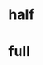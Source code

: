 
# half
# full
<!DOCTYPE html>
<html lang="en">
<head>
    <meta charset="UTF-8">
    <meta http-equiv="X-UA-Compatible" content="IE=edge">
    <meta name="viewport" content="width=device-width, initial-scale=1.0">
    <title>new</title>
</head>
<body>
    

  
  <img src="1 (2).jpg" alt=""><br>
  <img src="1 (3).jpg" alt=""><br>
  <img src="1 (4).jpg" alt=""><br>
  <img src="1 (5).jpg" alt=""><br>
  <img src="1 (6).jpg" alt=""><br>
  <img src="1 (7).jpg" alt=""><br>
  <img src="1 (8).jpg" alt=""><br>
  <img src="1 (9).jpg" alt=""><br>
  <img src="1 (10).jpg" alt=""><br>
  <img src="1 (11).jpg" alt=""><br>
  <img src="1 (12).jpg" alt=""><br>
  <img src="1 (13).jpg" alt=""><br>
  <img src="1 (14).jpg" alt=""><br>
  <img src="1 (15).jpg" alt=""><br>
  <img src="1 (16).jpg" alt=""><br>
  <img src="1 (17).jpg" alt=""><br>
  <img src="1 (18).jpg" alt=""><br>
  <img src="1 (19).jpg" alt=""><br>
  <img src="1 (20).jpg" alt=""><br>
  <img src="1 (21).jpg" alt=""><br>
  <img src="1 (22).jpg" alt=""><br>
  <img src="1 (23).jpg" alt=""><br>
  <img src="1 (24).jpg" alt=""><br>
  <img src="1 (25).jpg" alt=""><br>
  <img src="1 (26).jpg" alt=""><br>
  <img src="1 (27).jpg" alt=""><br>
  <img src="1 (28).jpg" alt=""><br>
  <img src="1 (29).jpg" alt=""><br>
  <img src="1 (30).jpg" alt=""><br>
  <img src="1 (31).jpg" alt=""><br>
  <img src="1 (32).jpg" alt=""><br>
  <img src="1 (33).jpg" alt=""><br>
  <img src="1 (34).jpg" alt=""><br>
  <img src="1 (35).jpg" alt=""><br>
  <img src="1 (36).jpg" alt=""><br>
  <img src="1 (37).jpg" alt=""><br>
  <img src="1 (38).jpg" alt=""><br>
  <img src="1 (39).jpg" alt=""><br>
  <img src="1 (40).jpg" alt=""><br>
  <img src="1 (41).jpg" alt=""><br>
  <img src="1 (42).jpg" alt=""><br>
  <img src="1 (43).jpg" alt=""><br>
  <img src="1 (44).jpg" alt=""><br>
  <img src="1 (45).jpg" alt=""><br>
  <img src="1 (46).jpg" alt=""><br>
  <img src="1 (47).jpg" alt=""><br>
  <img src="1 (48).jpg" alt=""><br>
  <img src="1 (49).jpg" alt=""><br>
  <img src="1 (50).jpg" alt=""><br>
  <img src="1 (51).jpg" alt=""><br>
  <img src="1 (52).jpg" alt=""><br>
  <img src="1 (53).jpg" alt=""><br>
  <img src="1 (54).jpg" alt=""><br>
  <img src="1 (55).jpg" alt=""><br>
  <img src="1 (56).jpg" alt=""><br>
  <img src="1 (57).jpg" alt=""><br>
  <img src="1 (58).jpg" alt=""><br>
  <img src="1 (59).jpg" alt=""><br>
  <img src="1 (60).jpg" alt=""><br>
  <img src="1 (61).jpg" alt=""><br>
  <img src="1 (62).jpg" alt=""><br>
  <img src="1 (63).jpg" alt=""><br>
  <img src="1 (64).jpg" alt=""><br>
  <img src="1 (65).jpg" alt=""><br>
  <img src="1 (66).jpg" alt=""><br>
  <img src="1 (67).jpg" alt=""><br>
  <img src="1 (68).jpg" alt=""><br>
  <img src="1 (69).jpg" alt=""><br>
  <img src="1 (70).jpg" alt=""><br>
  <img src="1 (71).jpg" alt=""><br>
  <img src="1 (72).jpg" alt=""><br>
  <img src="1 (73).jpg" alt=""><br>
  <img src="1 (74).jpg" alt=""><br>
  <img src="1 (75).jpg" alt=""><br>
  <img src="1 (76).jpg" alt=""><br>
  <img src="1 (77).jpg" alt=""><br>
  <img src="1 (78).jpg" alt=""><br>
  <img src="1 (79).jpg" alt=""><br>
  <img src="1 (80).jpg" alt=""><br>
  <img src="1 (81).jpg" alt=""><br>
  <img src="1 (82).jpg" alt=""><br>
  <img src="1 (83).jpg" alt=""><br>
  <img src="1 (84).jpg" alt=""><br>
  <img src="1 (85).jpg" alt=""><br>
  <img src="1 (86).jpg" alt=""><br>
  <img src="1 (87).jpg" alt=""><br>
  <img src="1 (88).jpg" alt=""><br>
  <img src="1 (89).jpg" alt=""><br>
  <img src="1 (90).jpg" alt=""><br>
  <img src="1 (91).jpg" alt=""><br>
  <img src="1 (92).jpg" alt=""><br>
  <img src="1 (93).jpg" alt=""><br>
  <img src="1 (94).jpg" alt=""><br>
  <img src="1 (95).jpg" alt=""><br>
  <img src="1 (96).jpg" alt=""><br>
  <img src="1 (97).jpg" alt=""><br>
  <img src="1 (98).jpg" alt=""><br>
  <img src="1 (99).jpg" alt=""><br>
  <img src="1 (100).jpg" alt=""><br>
 
  





</body>
</html>
